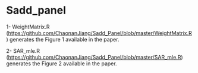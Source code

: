 # Sadd_panel
1- WeightMatrix.R (https://github.com/ChaonanJiang/Sadd_Panel/blob/master/WeightMatrix.R) generates the Figure 1 available in the paper. 

2- SAR_mle.R (https://github.com/ChaonanJiang/Sadd_Panel/blob/master/SAR_mle.R) generates the Figure 2 available in the paper. 
